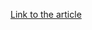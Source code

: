 [Link to the article](https://cybersecuritynews.com/iranian-hackers-developed-a-new-backdoor-to-hack-windows/)
